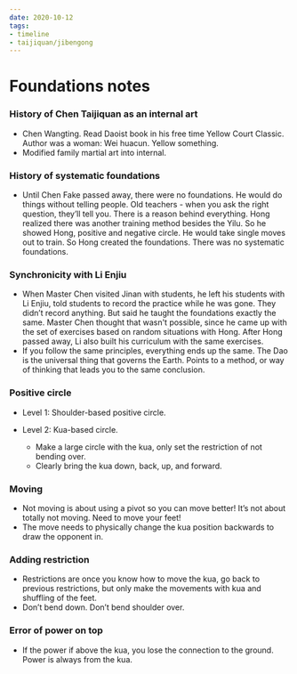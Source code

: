 ```yaml
---
date: 2020-10-12
tags:
- timeline
- taijiquan/jibengong
---
```


# Foundations notes

### History of Chen Taijiquan as an internal art
* Chen Wangting.  Read Daoist book in his free time Yellow Court Classic.  Author was a woman: Wei huacun.  Yellow something.
* Modified family martial art into internal.

### History of systematic foundations
* Until Chen Fake passed away, there were no foundations.  He would do things without telling people.  Old teachers - when you ask the right question, they’ll tell you.  There is a reason behind everything.  Hong realized there was another training method besides the Yilu.  So he showed Hong, positive and negative circle.  He would take single moves out to train.  So Hong created the foundations.  There was no systematic foundations.

### Synchronicity with Li Enjiu
* When Master Chen visited Jinan with students, he left his students with Li Enjiu, told students to record the practice while he was gone.  They didn’t record anything.  But said he taught the foundations exactly the same.  Master Chen thought that wasn't possible, since he came up with the set of exercises based on random situations with Hong.  After Hong passed away, Li also built his curriculum with the same exercises.
* If you follow the same principles, everything ends up the same.  The Dao is the universal thing that governs the Earth.  Points to a method, or way of thinking that leads you to the same conclusion.

### Positive circle
* Level 1: Shoulder-based positive circle.

* Level 2: Kua-based circle.
  * Make a large circle with the kua, only set the restriction of not bending over.
  * Clearly bring the kua down, back, up, and forward.

### Moving
* Not moving is about using a pivot so you can move better!  It’s not about totally not moving.  Need to move your feet!
* The move needs to physically change the kua position backwards to draw the opponent in.

### Adding restriction
* Restrictions are once you know how to move the kua, go back to previous restrictions, but only make the movements with kua and shuffling of the feet.
* Don’t bend down.  Don’t bend shoulder over.

### Error of power on top
* If the power if above the kua, you lose the connection to the ground.  Power is always from the kua.
